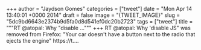 
+++
author = "Jaydson Gomes"
categories = ["tweet"]
date = "Mon Apr 14 13:40:01 +0000 2014"
draft = false
image = "{TWEET_IMAGE}"
slug = "5dc9bd6643e2374b9d5fa0d8d541ef0dc20b2723"
tags = ["tweet"]
title = """RT @atopal: Why "disable ..."""
+++
RT @atopal: Why 'disable JS" was removed from Firefox: "Your car doesn't have a button next to the radio that ejects the engine" https://t.…
